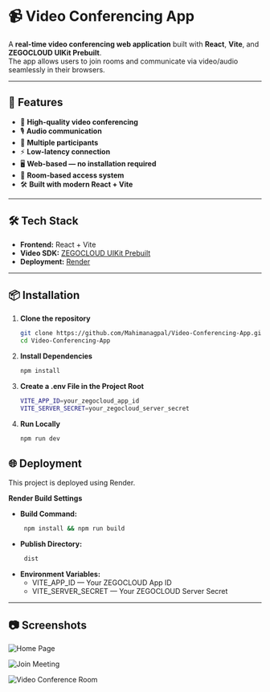 # 📹 Video Conferencing App

A **real-time video conferencing web application** built with **React**, **Vite**, and **ZEGOCLOUD UIKit Prebuilt**.  
The app allows users to join rooms and communicate via video/audio seamlessly in their browsers.

---

## 🚀 Features
- 🎥 **High-quality video conferencing**
- 🎙 **Audio communication**
- 👥 **Multiple participants**
- ⚡ **Low-latency connection**
- 🖥 **Web-based — no installation required**
- 🔑 **Room-based access system**
- 🛠 **Built with modern React + Vite**

---

## 🛠 Tech Stack
- **Frontend:** React + Vite
- **Video SDK:** [ZEGOCLOUD UIKit Prebuilt](https://www.zegocloud.com/)
- **Deployment:** [Render](https://render.com/)

---

## 📦 Installation

1. **Clone the repository**
   ```bash
   git clone https://github.com/Mahimanagpal/Video-Conferencing-App.git
   cd Video-Conferencing-App
2. **Install Dependencies**
     ```bash
     npm install
3. **Create a .env File in the Project Root**
    ```bash
    VITE_APP_ID=your_zegocloud_app_id
    VITE_SERVER_SECRET=your_zegocloud_server_secret 
4. **Run Locally**
    ```bash
    npm run dev

## 🌐 Deployment
This project is deployed using Render.

**Render Build Settings**

- **Build Command:**
  ```bash
   npm install && npm run build

- **Publish Directory:**
  ```bash
   dist
  
- **Environment Variables:**
     - VITE_APP_ID — Your ZEGOCLOUD App ID
     - VITE_SERVER_SECRET — Your ZEGOCLOUD Server Secret

---

## 📷 Screenshots
![Home Page](https://github.com/Mahimanagpal/Video-Conferencing-App/blob/main/src/assets/images/homepage.png)

![Join Meeting](https://github.com/Mahimanagpal/Video-Conferencing-App/blob/main/src/assets/images/joinmeeting.png)

![Video Conference Room](https://github.com/Mahimanagpal/Video-Conferencing-App/blob/main/src/assets/images/room.png)


